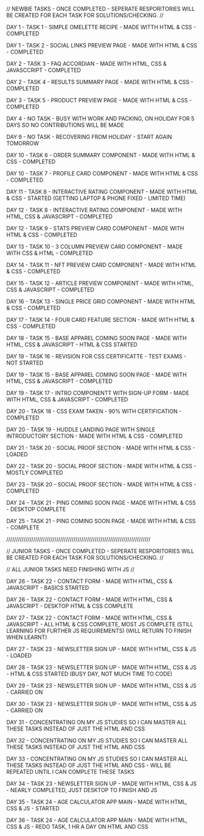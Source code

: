 // NEWBIE TASKS - ONCE COMPLETED - SEPERATE RESPORITORIES WILL BE CREATED FOR EACH TASK FOR SOLUTIONS/CHECKING. //

DAY 1 - TASK 1 - SIMPLE OMELETTE RECIPE - MADE WITTH HTML & CSS - COMPLETED

DAY 1 - TASK 2 - SOCIAL LINKS PREVIEW PAGE - MADE WITH HTML & CSS - COMPLETED

DAY 2 - TASK 3 - FAQ ACCORDIAN - MADE WITH HTML, CSS & JAVASCCRIPT - COMPLETED

DAY 2 - TASK 4 - RESULTS SUMMARY PAGE - MADE WITH HTML & CSS - COMPLETED

DAY 3 - TASK 5 - PRODUCT PREVIEW PAGE - MADE WITH HTML & CSS - COMPLETED

DAY 4 - NO TASK - BUSY WITH WORK AND PACKING, ON HOLIDAY FOR 5 DAYS SO NO CONTRIBUTIONS WILL BE MADE

DAY 9 - NO TASK - RECOVERING FROM HOLIDAY - START AGAIN TOMORROW

DAY 10 - TASK 6 - ORDER SUMMARY COMPONENT - MADE WITH HTML & CSS - COMPLETED

DAY 10 - TASK 7 - PROFILE CARD COMPONENT - MADE WITH HTML & CSS - COMPLETED

DAY 11 - TASK 8 - INTERACTIVE RATING COMPONENT - MADE WITH HTML & CSS - STARTED (GETTING LAPTOP & PHONE FIXED - LIMITED TIME)

DAY 12 - TASK 8 - INTERACTIVE RATING COMPONENT - MADE WITH HTML, CSS & JAVASCRIPT - COMPLETED

DAY 12 - TASK 9 - STATS PREVIEW CARD COMPONENT - MADE WITH HTML & CSS - COMPLETED

DAY 13 - TASK 10 - 3 COLUMN PREVIEW CARD COMPONENT - MADE WITH CSS & HTML - COMPLETED

DAY 14 - TASK 11 - NFT PREVIEW CARD COMPONENT - MADE WITH HTML & CSS - COMPLETED

DAY 15 - TASK 12 - ARTICLE PREVIEW COMPONENT - MADE WITH HTML, CSS & JAVASCRIPT - COMPLETED

DAY 16 - TASK 13 - SINGLE PRICE GRID COMPONENT - MADE WITH HTML & CSS - COMPLETED

DAY 17 - TASK 14 - FOUR CARD FEATURE SECTION - MADE WITH HTML & CSS - COMPLETED

DAY 18 - TASK 15 - BASE APPAREL COMING SOON PAGE - MADE WITH HTML, CSS & JAVASCRIPT - HTML & CSS STARTED

DAY 19 - TASK 16 - REVISION FOR CSS CERTIFICATTE - TEST EXAMS - NOT STARTED

DAY 19 - TASK 15 - BASE APPAREL COMING SOON PAGE - MADE WITH HTML, CSS & JAVASCRIPT - COMPLETED

DAY 19 - TASK 17 - INTRO COMPONENTT WITH SIGN-UP FORM - MADE WITH HTML, CSS & JAVASCRIPT - COMPLETED

DAY 20 - TASK 18 - CSS EXAM TAKEN - 90% WITH CERTIFICATION - COMPLETED

DAY 20 - TASK 19 - HUDDLE LANDING PAGE WITH SINGLE INTRODUCTORY SECTION - MADE WITH HTML & CSS - COMPLETED

DAY 21 - TASK 20 - SOCIAL PROOF SECTION - MADE WITH HTML & CSS - LOADED

DAY 22 - TASK 20 - SOCIAL PROOF SECTION - MADE WITH HTML & CSS - MOSTLY COMPLETED

DAY 23 - TASK 20 - SOCIAL PROOF SECTION - MADE WITH HTML & CSS - COMPLETED

DAY 24 - TASK 21 - PING COMING SOON PAGE - MADE WITH HTML & CSS - DESKTOP COMPLETE

DAY 25 - TASK 21 - PING COMING SOON PAGE - MADE WITH HTML & CSS - COMPLETE

///////////////////////////////////////////////////////////////////////////

// JUNIOR TASKS - ONCE COMPLETED - SEPERATE RESPORITORIES WILL BE CREATED FOR EACH TASK FOR SOLUTIONS/CHECKING. //

// ALL JUNIOR TASKS NEED FINISHING WITH JS //

DAY 26 - TASK 22 - CONTACT FORM - MADE WITH HTML, CSS & JAVASCRIPT - BASICS STARTED

DAY 26 - TASK 22 - CONTACT FORM - MADE WITH HTML, CSS & JAVASCRIPT - DESKTOP HTML & CSS COMPLETE

DAY 27 - TASK 22 - CONTACT FORM - MADE WITH HTML, CSS & JAVASCRIPT - ALL HTML & CSS COMPLETE, MOST JS COMPLETE (STILL LEARNING FOR FURTHER JS REQUIREMENTS) (WILL RETURN TO FINISH WHEN LEARNT)

DAY 27 - TASK 23 - NEWSLETTER SIGN UP - MADE WITH HTML, CSS & JS - LOADED

DAY 28 - TASK 23 - NEWSLETTER SIGN UP - MADE WITH HTML, CSS & JS - HTML & CSS STARTED (BUSY DAY, NOT MUCH TIME TO CODE)

DAY 29 - TASK 23 - NEWSLETTER SIGN UP - MADE WITH HTML, CSS & JS - CARRIED ON

DAY 30 - TASK 23 - NEWSLETTER SIGN UP - MADE WITH HTML, CSS & JS - CARRIED ON

DAY 31 - CONCENTRATING ON MY JS STUDIES SO I CAN MASTER ALL THESE TASKS INSTEAD OF JUST THE HTML AND CSS

DAY 32 - CONCENTRATING ON MY JS STUDIES SO I CAN MASTER ALL THESE TASKS INSTEAD OF JUST THE HTML AND CSS

DAY 33 - CONCENTRATING ON MY JS STUDIES SO I CAN MASTER ALL THESE TASKS INSTEAD OF JUST THE HTML AND CSS - WILL BE REPEATED UNTIL I CAN COMPLETE THESE TASKS

DAY 34 - TASK 23 - NEWSLETTER SIGN UP - MADE WITH HTML, CSS & JS - NEARLY COMPLETED, JUST DESKTOP TO FINISH AND JS

DAY 35 - TASK 24 - AGE CALCULATOR APP MAIN - MADE WITH HTML, CSS & JS - STARTED

DAY 36 - TASK 24 - AGE CALCULATOR APP MAIN - MADE WITH HTML, CSS & JS - REDO TASK, 1 HR A DAY ON HTML AND CSS